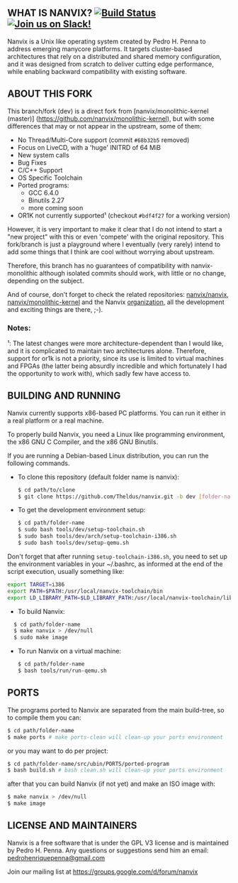 ## WHAT IS NANVIX? [![Build Status](https://api.travis-ci.org/Theldus/nanvix.svg?branch=dev)](https://travis-ci.org/Theldus/nanvix)  [![Join us on Slack!](https://img.shields.io/badge/chat-on%20Slack-e01563.svg)](https://join.slack.com/t/nanvix/shared_invite/enQtMzY2Nzg5OTQ4NTAyLTAxMmYwOGQ0ZmU2NDg2NTJiMWU1OWVkMWJhMWY4NzMzY2E1NTIyMjNiOTVlZDFmOTcyMmM2NDljMTAzOGI1NGY)  

Nanvix is a Unix like operating system created by Pedro H. Penna to
address emerging manycore platforms. It targets cluster-based
architectures that rely on a distributed and shared memory
configuration, and it was designed from scratch to deliver cutting
edge performance, while enabling backward compatibility with
existing software. 

## ABOUT THIS FORK

This branch/fork (dev) is a direct fork from [nanvix/monolithic-kernel (master)]
(https://github.com/nanvix/monolithic-kernel),
but with some differences that may or not appear in the upstream, some of them:

- No Thread/Multi-Core support (commit `#68b32b5` removed)
- Focus on LiveCD, with a 'huge' INITRD of 64 MiB
- New system calls
- Bug Fixes
- C/C++ Support
- OS Specific Toolchain
- Ported programs:
  - GCC 6.4.0
  - Binutils 2.27
  - more coming soon
- OR1K not currently supported¹ (checkout `#bdf4f27` for a working version)

However, it is very important to make it clear that I do not intend to start
a "new project" with this or even 'compete' with the original repository.
This fork/branch is just a playground where I eventually (very rarely) intend
to add some things that I think are cool without worrying about upstream.

Therefore, this branch has no guarantees of compatibility with
nanvix-monolithic although isolated commits should work, with little or no
change, depending on the subject.

And of course, don't forget to check the related repositories:
[nanvix/nanvix](https://github.com/nanvix/nanvix),
[nanvix/monolithic-kernel](https://github.com/nanvix/monolithic-kernel)
and the Nanvix [organization](https://github.com/nanvix), all the
development and exciting things are there, ;-).

### Notes:
¹: The latest changes were more architecture-dependent than I would like,
and it is complicated to maintain two architectures alone. Therefore,
support for or1k is not a priority, since its use is limited to virtual
machines and FPGAs (the latter being absurdly incredible and which
fortunately I had the opportunity to work with), which sadly few have
access to.

## BUILDING AND RUNNING

Nanvix currently supports x86-based PC platforms. You can run it
either in a real platform or a real machine.

To properly build Nanvix, you need a Linux like programming
environment, the x86 GNU C Compiler, and the x86 GNU Binutils.

If you are running a Debian-based Linux distribution, you can run
the following commands.

- To clone this repository (default folder name is nanvix):
  ```bash
  $ cd path/to/clone
  $ git clone https://github.com/Theldus/nanvix.git -b dev [folder-name]
  ```

- To get the development environment setup:
  ```bash
  $ cd path/folder-name
  $ sudo bash tools/dev/setup-toolchain.sh
  $ sudo bash tools/dev/arch/setup-toolchain-i386.sh
  $ sudo bash tools/dev/setup-qemu.sh
  ```
Don't forget that after running `setup-toolchain-i386.sh`, you need to
set up the environment variables in your ~/.bashrc, as informed at the
end of the script execution, usually something like:

```bash
export TARGET=i386                                                       # Target architecture
export PATH=$PATH:/usr/local/nanvix-toolchain/bin                        # Toolchain binaries
export LD_LIBRARY_PATH=$LD_LIBRARY_PATH:/usr/local/nanvix-toolchain/lib  # MPC, MPFR and GMP
```

- To build Nanvix:
```bash
  $ cd path/folder-name
  $ make nanvix > /dev/null
  $ sudo make image
```

- To run Nanvix on a virtual machine:
  ```bash
  $ cd path/folder-name
  $ bash tools/run/run-qemu.sh
  ```

## PORTS

The programs ported to Nanvix are separated from the main build-tree, so
to compile them you can:

```bash
$ cd path/folder-name
$ make ports # make ports-clean will clean-up your ports environment
```
or you may want to do per project:
```bash
$ cd path/folder-name/src/ubin/PORTS/ported-program
$ bash build.sh # bash clean.sh will clean-up your ports environment
```

after that you can build Nanvix (if not yet) and make an ISO image with:
```bash
$ make nanvix > /dev/null
$ make image
```

## LICENSE AND MAINTAINERS

Nanvix is a free software that is under the GPL V3 license and is
maintained by Pedro H. Penna. Any questions or suggestions send
him an email: <pedrohenriquepenna@gmail.com>

Join our mailing list at https://groups.google.com/d/forum/nanvix

